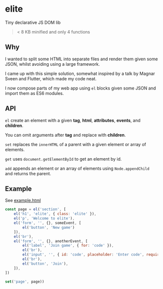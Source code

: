 # elite

Tiny declarative JS DOM lib

> < 8 KB minified and only 4 functions

## Why

I wanted to split some HTML into separate files and render them given some JSON, whilst avoiding using a large framework.

I came up with this simple solution, somewhat inspired by a talk by Magnar Sveen and Flutter, which made my code neat.

I now compose parts of my web app using `el` blocks given some JSON and import them as ES6 modules.

## API

`el` create an element with a given **tag**, **html**, **attributes**, **events**, and **children**.

You can omit arguments after **tag** and replace with **children**.

`set` replaces the `innerHTML` of a parent with a given element or array of elements.

`get` uses `document.getElementById` to get an element by id.

`add` appends an element or an array of elements using `Node.appendChild` and returns the parent.

## Example

See [example.html](example.html)

```Javascript
const page = el('section', [
    el('h1', 'elite', { class: 'elite' }),
    el('p', 'Welcome to elite'),
    el('form', '', {}, someEvent, [
        el('button', 'New game')
    ]),
    el('br'),
    el('form', '', {}, anotherEvent, [
        el('label', 'Join game', { for: 'code' }),
        el('br'),
        el('input', '', { id: 'code', placeholder: 'Enter code', required: true }),
        el('br'),
        el('button', 'Join'),
    ]),
])

set('page', page))
```